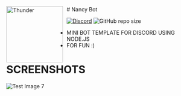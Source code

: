 <img width="150" height="150" align="left" style="float: left; margin: 0 10px 0 0;" alt="Thunder" src="https://cdn.discordapp.com/avatars/723511825223909407/b8fed768470ff55f2394b0b7e177ea80.png?size=2048">
# Nancy Bot

[![Discord](https://discordapp.com/api/guilds/544405286975176704/embed.png)](https://discord.gg/YmJEcFR)
![GitHub repo size](https://img.shields.io/github/repo-size/VeguiIzumi/simplebot)

* MINI BOT TEMPLATE FOR DISCORD USING NODE.JS
* FOR FUN :)

# SCREENSHOTS
![Test Image 7](https://cdn.discordapp.com/attachments/718032929825226884/723852433599758376/unknown.png)

